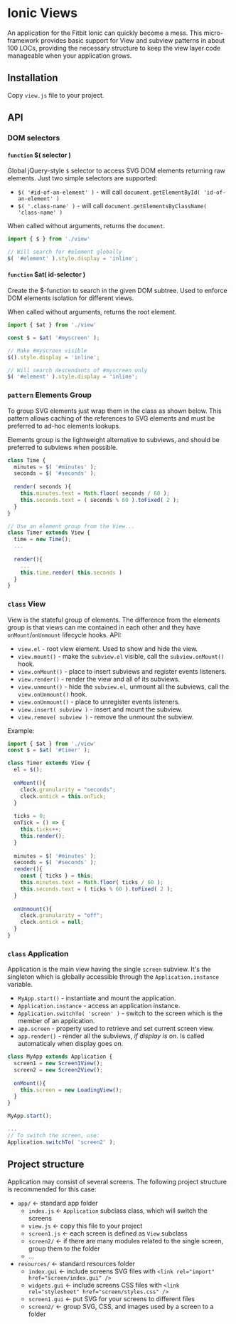 # Ionic Views

An application for the Fitbit Ionic can quickly become a mess. This micro-framework provides basic support for View and subview patterns in about 100 LOCs, providing the necessary structure to keep the view layer code manageable when your application grows.

## Installation

Copy `view.js` file to your project.

## API

### DOM selectors

#### `function` $( selector )

Global jQuery-style `$` selector to access SVG DOM elements returning raw elements. Just two simple selectors are supported:

- `$( '#id-of-an-element' )` - will call `document.getElementById( 'id-of-an-element' )`
- `$( '.class-name' )` - will call `document.getElementsByClassName( 'class-name' )`

When called without arguments, returns the `document`.

```javascript
import { $ } from './view'

// Will search for #element globally
$( '#element' ).style.display = 'inline';
```

#### `function` $at( id-selector )

Create the $-function to search in the given DOM subtree.
Used to enforce DOM elements isolation for different views.

When called without arguments, returns the root element.

```javascript
import { $at } from './view'

const $ = $at( '#myscreen' );

// Make #myscreen visible
$().style.display = 'inline';

// Will search descendants of #myscreen only
$( '#element' ).style.display = 'inline';
```

### `pattern` Elements Group

To group SVG elements just wrap them in the class as shown below.
This pattern allows caching of the references to SVG elements and must be preferred
to ad-hoc elements lookups.

Elements group is the lightweight alternative to subviews, and should be preferred to subviews when possible.

```javascript
class Time {
  minutes = $( '#minutes' );
  seconds = $( '#seconds' );
  
  render( seconds ){
    this.minutes.text = Math.floor( seconds / 60 );
    this.seconds.text = ( seconds % 60 ).toFixed( 2 );
  }
}

// Use an element group from the View...
class Timer extends View {
  time = new Time();
  ...
  
  render(){
    ...
    this.time.render( this.seconds )
  }
}
```

### `class` View 

View is the stateful group of elements. The difference from the elements group is that views can me contained in each other and they have `onMount`/`onUnmount` lifecycle hooks. API:

- `view.el` - root view element. Used to show and hide the view.
- `view.mount()` - make the `subview.el` visible, call the `subview.onMount()` hook.
- `view.onMount()` - place to insert subviews and register events listeners.
- `view.render()` - render the view and all of its subviews.
- `view.unmount()` - hide the `subview.el`, unmount all the subviews, call the `view.onUnmount()` hook.
- `view.onUnmount()` - place to unregister events listeners.
- `view.insert( subview )` - insert and mount the subview.
- `view.remove( subview )` - remove the unmount the subview.

Example:

```javascript
import { $at } from './view'
const $ = $at( '#timer' );

class Timer extends View {
  el = $();
  
  onMount(){
    clock.granularity = "seconds";
    clock.ontick = this.onTick;
  }
  
  ticks = 0;
  onTick = () => {
    this.ticks++;
    this.render();
  }
  
  minutes = $( '#minutes' );
  seconds = $( '#seconds' );
  render(){
    const { ticks } = this;
    this.minutes.text = Math.floor( ticks / 60 );
    this.seconds.text = ( ticks % 60 ).toFixed( 2 );
  }
  
  onUnmount(){
    clock.granularity = "off";
    clock.ontick = null;
  }
}
```

### `class` Application

Application is the main view having the single `screen` subview.
It's the singleton which is globally accessible through the `Application.instance` variable.

- `MyApp.start()` - instantiate and mount the application.
- `Application.instance` - access an application instance.
- `Application.switchTo( 'screen' )` - switch to the screen which is the member of an application.
- `app.screen` - property used to retrieve and set current screen view.
- `app.render()` - render all the subviews, _if display is on_. Is called automaticaly when display goes on.

```javascript
class MyApp extends Application {
  screen1 = new Screen1View();
  screen2 = new Screen2View();
  
  onMount(){
    this.screen = new LoadingView();
  }
}

MyApp.start();

...
// To switch the screen, use:
Application.switchTo( 'screen2' );
```

## Project structure

Application may consist of several screens. The following project structure is recommended for this case:

- `app/` <- standard app folder
  - `index.js` <- `Application` subclass class, which will switch the screens
  - `view.js` <- copy this file to your project
  - `screen1.js` <- each screen is defined as `View` subclass
  - `screen2/` <- if there are many modules related to the single screen, group them to the folder
  - ...
- `resources/` <- standard resources folder
  - `index.gui` <- include screens SVG files with `<link rel="import" href="screen/index.gui" />`
  - `widgets.gui` <- include screens CSS files with `<link rel="stylesheet" href="screen/styles.css" />`
  - `screen1.gui` <- put SVG for your screens to different files
  - `screen2/` <- group SVG, CSS, and images used by a screen to a folder
